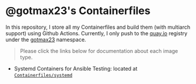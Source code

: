 # @gotmax23's Containerfiles

In this repository, I store all my Containerfiles and build them (with multiarch support) using Github Actions. Currently, I only push to the [quay.io](https://quay.io) registry under the [gotmax23](https://quay.io/user/gotmax23) namespace.

> Please click the links below for documentation about each image type.

- Systemd Containers for Ansible Testing: located at [`Containerfiles/systemd`](https://github.com/gotmax23/Containerfiles/tree/main/Containerfiles/systemd)

